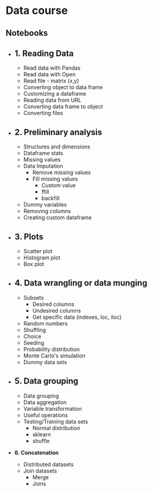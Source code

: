 
# Data course

## Notebooks

- **1. Reading Data**
    - 
    - Read data with Pandas
    - Read data with Open
    - Read file - matrix (x,y)
    - Converting object to data frame
    - Customizing a dataframe
    - Reading data from URL
    - Converting data frame to object
    - Converting files

- **2. Preliminary analysis**
    - 
    - Structures and dimensions
    - Dataframe stats
    - Missing values
    - Data Imputation
        - Remove missing values
        - Fill missing values
            - Custom value
            -  ffill
            - backfill
    - Dummy variables
    - Removing columns
    - Creating custom dataframe

- **3. Plots**
    -
    - Scatter plot
    - Histogram plot
    - Box plot

- **4. Data wrangling or data munging**
    -
    - Subsets
        - Desired columns
        - Undesired columns
        - Get specific data (indexes, loc, iloc)
    -    Random numbers
    -    Shuffling
    -    Choice
    -    Seeding
    -    Probability distribution
    -    Monte Carlo's simulation
    -    Dummy data sets

- **5. Data grouping**
    -
    - Data grouping
    - Data aggregation
    - Variable transformation
    - Useful operations
    - Testing/Training data sets
        - Normal distribution
        - sklearn
        - shuffle

- **6. Concatenation**
    - Distributed datasets
    - Join datasets
        - Merge
        - Joins

